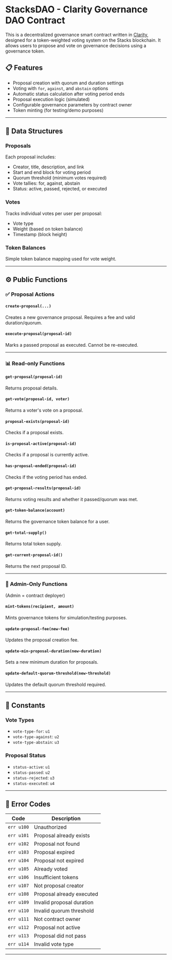 
# StacksDAO - Clarity Governance DAO Contract

This is a decentralized governance smart contract written in [Clarity](https://docs.stacks.co/docs/clarity-language/overview), designed for a token-weighted voting system on the Stacks blockchain. It allows users to propose and vote on governance decisions using a governance token.

## 📋 Features

* Proposal creation with quorum and duration settings
* Voting with `for`, `against`, and `abstain` options
* Automatic status calculation after voting period ends
* Proposal execution logic (simulated)
* Configurable governance parameters by contract owner
* Token minting (for testing/demo purposes)

---

## 🧱 Data Structures

### Proposals

Each proposal includes:

* Creator, title, description, and link
* Start and end block for voting period
* Quorum threshold (minimum votes required)
* Vote tallies: for, against, abstain
* Status: active, passed, rejected, or executed

### Votes

Tracks individual votes per user per proposal:

* Vote type
* Weight (based on token balance)
* Timestamp (block height)

### Token Balances

Simple token balance mapping used for vote weight.

---

## ⚙️ Public Functions

### ✅ Proposal Actions

#### `create-proposal(...)`

Creates a new governance proposal. Requires a fee and valid duration/quorum.

#### `execute-proposal(proposal-id)`

Marks a passed proposal as executed. Cannot be re-executed.

---

### 📊 Read-only Functions

#### `get-proposal(proposal-id)`

Returns proposal details.

#### `get-vote(proposal-id, voter)`

Returns a voter's vote on a proposal.

#### `proposal-exists(proposal-id)`

Checks if a proposal exists.

#### `is-proposal-active(proposal-id)`

Checks if a proposal is currently active.

#### `has-proposal-ended(proposal-id)`

Checks if the voting period has ended.

#### `get-proposal-results(proposal-id)`

Returns voting results and whether it passed/quorum was met.

#### `get-token-balance(account)`

Returns the governance token balance for a user.

#### `get-total-supply()`

Returns total token supply.

#### `get-current-proposal-id()`

Returns the next proposal ID.

---

### 🔐 Admin-Only Functions

(Admin = contract deployer)

#### `mint-tokens(recipient, amount)`

Mints governance tokens for simulation/testing purposes.

#### `update-proposal-fee(new-fee)`

Updates the proposal creation fee.

#### `update-min-proposal-duration(new-duration)`

Sets a new minimum duration for proposals.

#### `update-default-quorum-threshold(new-threshold)`

Updates the default quorum threshold required.

---

## 📌 Constants

### Vote Types

* `vote-type-for`: `u1`
* `vote-type-against`: `u2`
* `vote-type-abstain`: `u3`

### Proposal Status

* `status-active`: `u1`
* `status-passed`: `u2`
* `status-rejected`: `u3`
* `status-executed`: `u4`

---

## 🚨 Error Codes

| Code       | Description               |
| ---------- | ------------------------- |
| `err u100` | Unauthorized              |
| `err u101` | Proposal already exists   |
| `err u102` | Proposal not found        |
| `err u103` | Proposal expired          |
| `err u104` | Proposal not expired      |
| `err u105` | Already voted             |
| `err u106` | Insufficient tokens       |
| `err u107` | Not proposal creator      |
| `err u108` | Proposal already executed |
| `err u109` | Invalid proposal duration |
| `err u110` | Invalid quorum threshold  |
| `err u111` | Not contract owner        |
| `err u112` | Proposal not active       |
| `err u113` | Proposal did not pass     |
| `err u114` | Invalid vote type         |

---
